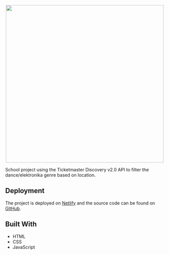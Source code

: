 <p align="center">
    <img width="500" src="https://user-images.githubusercontent.com/110482909/227036661-f877104c-78ed-4bf9-aab2-f4d74a6d1768.png">
</p>

School project using the Ticketmaster Discovery v2.0 API to filter the dance/elektronika genre based on location.

## Deployment

The project is deployed on [Netlify](https://technoplanet.netlify.app) and the source code can be found on [GitHub](https://github.com/0yvz/TechnoPlanet).

## Built With

- HTML
- CSS
- JavaScript
